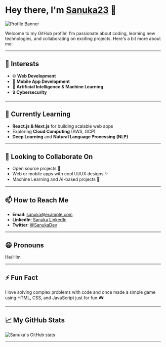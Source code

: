 # Hey there, I'm [Sanuka23](https://github.com/Sanuka23) 👋

![Profile Banner](https://your-image-url.com/banner.png)

Welcome to my GitHub profile! I'm passionate about coding, learning new technologies, and collaborating on exciting projects. Here's a bit more about me:

---

## 👀 Interests

- 🌐 **Web Development**
- 📱 **Mobile App Development**
- 🤖 **Artificial Intelligence & Machine Learning**
- 🔒 **Cybersecurity**

---

## 🌱 Currently Learning

- **React.js & Next.js** for building scalable web apps
- Exploring **Cloud Computing** (AWS, GCP)
- **Deep Learning** and **Natural Language Processing (NLP)**

---

## 💞️ Looking to Collaborate On

- Open source projects 🎯
- Web or mobile apps with cool UI/UX designs ✨
- Machine Learning and AI-based projects 🤖

---

## 📫 How to Reach Me

- **Email**: [sanuka@example.com](mailto:sanuka@example.com)
- **LinkedIn**: [Sanuka LinkedIn](https://linkedin.com/in/sanuka)
- **Twitter**: [@SanukaDev](https://twitter.com/SanukaDev)

---

## 😄 Pronouns

He/Him

---

## ⚡ Fun Fact

I love solving complex problems with code and once made a simple game using HTML, CSS, and JavaScript just for fun 🎮!

---

## 📈 My GitHub Stats

![Sanuka's GitHub stats](https://github-readme-stats.vercel.app/api?username=Sanuka23&show_icons=true&hide_title=true&count_private=true&hide=prs&theme=radical)

---

<!--
Sanuka23/Sanuka23 is a ✨ special ✨ repository because its README.md (this file) appears on your GitHub profile.
Feel free to customize it further as you like!
-->
